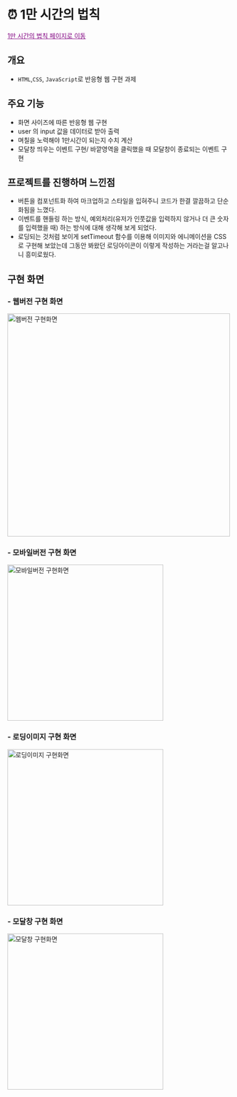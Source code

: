# ⏰ 1만 시간의 법칙

<a style="color:purple" href="https://waterbinnn.github.io/the-ten-thousand-hour-rule/">1만 시간의 법칙 페이지로 이동</a>

## 개요

- `HTML`,`CSS`, `JavaScript`로 반응형 웹 구현 과제

## 주요 기능

- 화면 사이즈에 따른 반응형 웹 구현
- user 의 input 값을 데이터로 받아 출력
- 며칠을 노력해야 1만시간이 되는지 수치 계산
- 모달창 띄우는 이벤트 구현/ 바깥영역을 클릭했을 때 모달창이 종료되는 이벤트 구현

## 프로젝트를 진행하며 느낀점

- 버튼을 컴포넌트화 하여 마크업하고 스타일을 입혀주니 코드가 한결 깔끔하고 단순화됨을 느꼈다.
- 이벤트를 핸들링 하는 방식, 예외처리(유저가 인풋값을 입력하지 않거나 더 큰 숫자를 입력했을 때) 하는 방식에 대해 생각해 보게 되었다.
- 로딩되는 것처럼 보이게 setTimeout 함수를 이용해 이미지와 에니메이션을 CSS 로 구현해 보았는데 그동안 봐왔던 로딩아이콘이 이렇게 작성하는 거라는걸 알고나니 흥미로웠다.

## 구현 화면

### - 웹버전 구현 화면

<img width="500px" src="img/웹버전.png" alt="웹버전 구현화면">

### - 모바일버전 구현 화면

<div>
<img  width="350px" src="img/모바일버전.png" alt="모바일버전 구현화면">
</div>

### - 로딩이미지 구현 화면

<div>
<img  width="350px" src="img/로딩이미지.png" alt="로딩이미지 구현화면">
</div>

### - 모달창 구현 화면

<div>
<img  width="350px" src="img/모달창.png" alt="모달창 구현화면">
</div>
